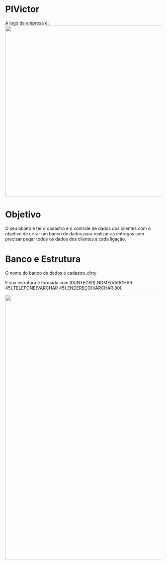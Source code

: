 # PIVictor

A logo da empresa é:
<img width="550em" src="https://res.cloudinary.com/duyvaptsa/image/upload/v1648834479/Senai/Logo_sem_fundo_3_i3r4ag.png">

<h1>Objetivo</h1>
O seu objeto é ter o cadastro e o controle de dados dos clientes com o objetivo de crirar um banco de dados para realizar as entregas sem precisar pegar todos os dados
dos clientes a cada ligação.

<h1>Banco e Estrutura</h1>
O nome do banco de dados é  cadastro_dirty

E sua estrutura é formada com ID(INTEGER),NOME(VARCHAR 45),TELEFONE(VARCHAR 45),ENDEREÇO(VARCHAR 80).

<img width="850em" src="https://res.cloudinary.com/duyvaptsa/image/upload/v1649508511/Senai/Capturar_krrsq7.png">
